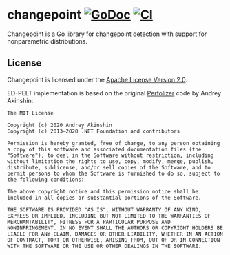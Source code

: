 # changepoint [![GoDoc][godoc-img]][godoc] [![CI][ci-img]][ci]

Changepoint is a Go library for changepoint detection with support for
nonparametric distributions.

## License

Changepoint is licensed under the [Apache License Version 2.0](./LICENSE).

ED-PELT implementation is based on the original
[Perfolizer](https://github.com/AndreyAkinshin/perfolizer)
code by Andrey Akinshin:

```
The MIT License

Copyright (c) 2020 Andrey Akinshin  
Copyright (c) 2013–2020 .NET Foundation and contributors

Permission is hereby granted, free of charge, to any person obtaining
a copy of this software and associated documentation files (the
"Software"), to deal in the Software without restriction, including
without limitation the rights to use, copy, modify, merge, publish,
distribute, sublicense, and/or sell copies of the Software, and to
permit persons to whom the Software is furnished to do so, subject to
the following conditions:

The above copyright notice and this permission notice shall be
included in all copies or substantial portions of the Software.

THE SOFTWARE IS PROVIDED "AS IS", WITHOUT WARRANTY OF ANY KIND,
EXPRESS OR IMPLIED, INCLUDING BUT NOT LIMITED TO THE WARRANTIES OF
MERCHANTABILITY, FITNESS FOR A PARTICULAR PURPOSE AND
NONINFRINGEMENT. IN NO EVENT SHALL THE AUTHORS OR COPYRIGHT HOLDERS BE
LIABLE FOR ANY CLAIM, DAMAGES OR OTHER LIABILITY, WHETHER IN AN ACTION
OF CONTRACT, TORT OR OTHERWISE, ARISING FROM, OUT OF OR IN CONNECTION
WITH THE SOFTWARE OR THE USE OR OTHER DEALINGS IN THE SOFTWARE.
```

[godoc-img]: https://godoc.org/pgregory.net/changepoint?status.svg
[godoc]: https://godoc.org/pgregory.net/changepoint
[ci-img]: https://github.com/flyingmutant/changepoint/workflows/CI/badge.svg
[ci]: https://github.com/flyingmutant/changepoint/actions
